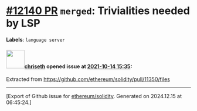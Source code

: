 # [\#12140 PR](https://github.com/ethereum/solidity/pull/12140) `merged`: Trivialities needed by LSP
**Labels**: `language server`


#### <img src="https://avatars.githubusercontent.com/u/9073706?v=4" width="50">[chriseth](https://github.com/chriseth) opened issue at [2021-10-14 15:35](https://github.com/ethereum/solidity/pull/12140):

Extracted from https://github.com/ethereum/solidity/pull/11350/files




-------------------------------------------------------------------------------



[Export of Github issue for [ethereum/solidity](https://github.com/ethereum/solidity). Generated on 2024.12.15 at 06:45:24.]
